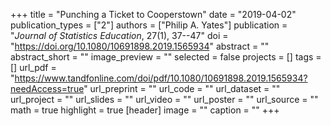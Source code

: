 +++
title = "Punching a Ticket to Cooperstown"
date = "2019-04-02"
publication_types = ["2"]
authors = ["Philip A. Yates"]
publication = "_Journal of Statistics Education_, 27(1), 37--47"
doi = "https://doi.org/10.1080/10691898.2019.1565934"
abstract = ""
abstract_short = ""
image_preview = ""
selected = false
projects = []
tags = []
url_pdf = "https://www.tandfonline.com/doi/pdf/10.1080/10691898.2019.1565934?needAccess=true"
url_preprint = ""
url_code = ""
url_dataset = ""
url_project = ""
url_slides = ""
url_video = ""
url_poster = ""
url_source = ""
math = true
highlight = true
[header]
image = ""
caption = ""
+++
